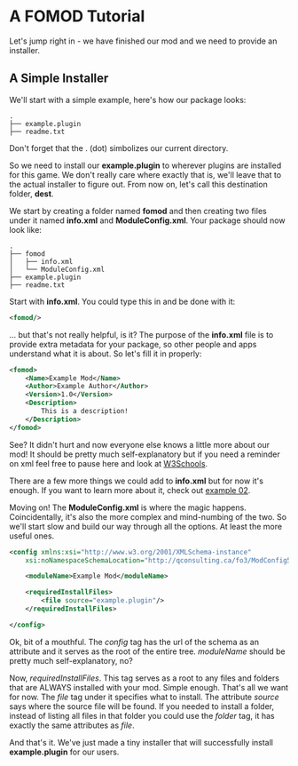 # A FOMOD Tutorial

Let's jump right in - we have finished our mod and we need to provide
an installer.

## A Simple Installer

We'll start with a simple example, here's how our package looks:

    .
    ├── example.plugin
    ├── readme.txt

Don't forget that the . (dot) simbolizes our current directory.

So we need to install our **example.plugin** to wherever plugins are
installed for this game. We don't really care where exactly that is,
we'll leave that to the actual installer to figure out.
From now on, let's call this destination folder, **dest**.

We start by creating a folder named **fomod** and then creating two
files under it named **info.xml** and **ModuleConfig.xml**. Your
package should now look like:

    .
    ├── fomod
    │   ├── info.xml
    │   └── ModuleConfig.xml
    ├── example.plugin
    ├── readme.txt

Start with **info.xml**. You could type this in and be done with it:

```xml
<fomod/>
```

... but that's not really helpful, is it? The purpose of the **info.xml**
file is to provide extra metadata for your package, so other people and
apps understand what it is about. So let's fill it in properly:

```xml
<fomod>
    <Name>Example Mod</Name>
    <Author>Example Author</Author>
    <Version>1.0</Version>
    <Description>
        This is a description!
    </Description>
</fomod>
```

See? It didn't hurt and now everyone else knows a little more about our mod!
It should be pretty much self-explanatory but if you need a reminder on xml
feel free to pause here and look at [W3Schools](http://www.w3schools.com/xml/).

There are a few more things we could add to **info.xml** but for now it's enough.
If you want to learn more about it, check out
[example 02](https://github.com/fomod-lang/fomod/blob/master/examples/02/fomod/info.xml).

Moving on! The **ModuleConfig.xml** is where the magic happens. Coincidentally,
it's also the more complex and mind-numbing of the two. So we'll start slow and
build our way through all the options. At least the more useful ones.

```xml
<config xmlns:xsi="http://www.w3.org/2001/XMLSchema-instance"
    xsi:noNamespaceSchemaLocation="http://qconsulting.ca/fo3/ModConfig5.0.xsd">

    <moduleName>Example Mod</moduleName>

    <requiredInstallFiles>
        <file source="example.plugin"/>
    </requiredInstallFiles>

</config>
```

Ok, bit of a mouthful. The *config* tag has the url of the schema as an attribute
and it serves as the root of the entire tree. *moduleName* should be pretty much
self-explanatory, no?

Now, *requiredInstallFiles*. This tag serves as a root to any files and folders
that are ALWAYS installed with your mod. Simple enough. That's all we want for now.
The *file* tag under it specifies what to install. The attribute *source* says where
the source file will be found. If you needed to install a folder, instead of listing
all files in that folder you could use the *folder* tag, it has exactly the same
attributes as *file*.

And that's it. We've just made a tiny installer that will successfully install
**example.plugin** for our users.

